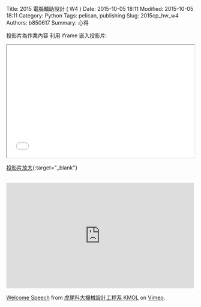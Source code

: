 Title: 2015 電腦輔助設計 ( W4 )
Date: 2015-10-05 18:11
Modified: 2015-10-05 18:11
Category: Python
Tags: pelican, publishing
Slug: 2015cp_hw_w4
Authors: b850617
Summary: 心得

投影片為作業內容
利用 iframe 嵌入投影片:

<iframe src="simplest2.html" width="500" height="300"></iframe>

[投影片放大](simplest2.html){:target="_blank"}

<br>
<iframe src="https://player.vimeo.com/video/137724068" width="500" height="281" frameborder="0" webkitallowfullscreen mozallowfullscreen allowfullscreen></iframe> <p><a href="https://vimeo.com/137724068">Welcome Speech</a> from <a href="https://vimeo.com/user24079973">虎尾科大機械設計工程系 KMOL</a> on <a href="https://vimeo.com">Vimeo</a>.</p>

